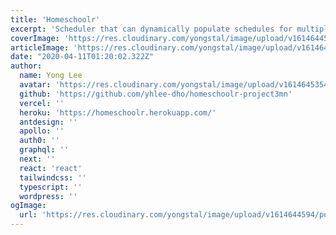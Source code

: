 ```yaml
---
title: 'Homeschoolr'
excerpt: 'Scheduler that can dynamically populate schedules for multiple users based on user type.'
coverImage: 'https://res.cloudinary.com/yongstal/image/upload/v1614644595/portfolio/homeschoolr_tv1omz.jpg'
articleImage: 'https://res.cloudinary.com/yongstal/image/upload/v1614644595/portfolio/homeschoolr_tv1omz.jpg'
date: "2020-04-11T01:20:02.322Z"
author:
  name: Yong Lee
  avatar: 'https://res.cloudinary.com/yongstal/image/upload/v1614645354/portfolio/IMG_0185C_rknqbd.jpg'
  github: 'https://github.com/yhlee-dho/homeschoolr-project3mn'
  vercel: ''
  heroku: 'https://homeschoolr.herokuapp.com/'
  antdesign: ''
  apollo: ''
  auth0: ''
  graphql: ''
  next: ''
  react: 'react'
  tailwindcss: ''
  typescript: ''
  wordpress: ''
ogImage:
  url: 'https://res.cloudinary.com/yongstal/image/upload/v1614644594/portfolio-size_300x200px_e0xr5f.png'
---
```

